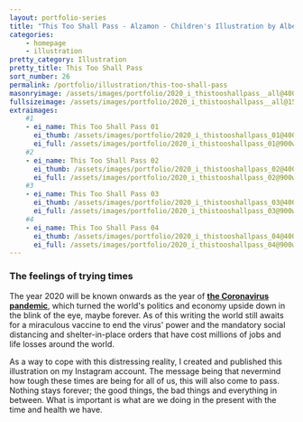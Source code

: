 ```yaml
---
layout: portfolio-series
title: "This Too Shall Pass - Alzamon - Children's Illustration by Alberto Gonzalez"
categories: 
    - homepage
    - illustration
pretty_category: Illustration
pretty_title: This Too Shall Pass
sort_number: 26
permalink: /portfolio/illustration/this-too-shall-pass
masonryimage: /assets/images/portfolio/2020_i_thistooshallpass__all@400w.png
fullsizeimage: /assets/images/portfolio/2020_i_thistooshallpass__all@1500w.png
extraimages:
    #1
    - ei_name: This Too Shall Pass 01
      ei_thumb: /assets/images/portfolio/2020_i_thistooshallpass_01@400w.png
      ei_full: /assets/images/portfolio/2020_i_thistooshallpass_01@900w.png
    #2
    - ei_name: This Too Shall Pass 02
      ei_thumb: /assets/images/portfolio/2020_i_thistooshallpass_02@400w.png
      ei_full: /assets/images/portfolio/2020_i_thistooshallpass_02@900w.png
    #3
    - ei_name: This Too Shall Pass 03
      ei_thumb: /assets/images/portfolio/2020_i_thistooshallpass_03@400w.png
      ei_full: /assets/images/portfolio/2020_i_thistooshallpass_03@900w.png
    #4
    - ei_name: This Too Shall Pass 04
      ei_thumb: /assets/images/portfolio/2020_i_thistooshallpass_04@400w.png
      ei_full: /assets/images/portfolio/2020_i_thistooshallpass_04@900w.png
---
```


### The feelings of trying times

The year 2020 will be known onwards as the year of **[the Coronavirus pandemic](/2020/05/16/dealing-with-pandemic-times)**, which turned the world's politics and economy upside down in the blink of the eye, maybe forever. As of this writing the world still awaits for a miraculous vaccine to end the virus' power and the mandatory social distancing and shelter-in-place orders that have cost millions of jobs and life losses around the world.

As a way to cope with this distressing reality, I created and published this illustration on my Instagram account. The message being that nevermind how tough these times are being for all of us, this will also come to pass. Nothing stays forever; the good things, the bad things and everything in between. What is important is what are we doing in the present with the time and health we have.